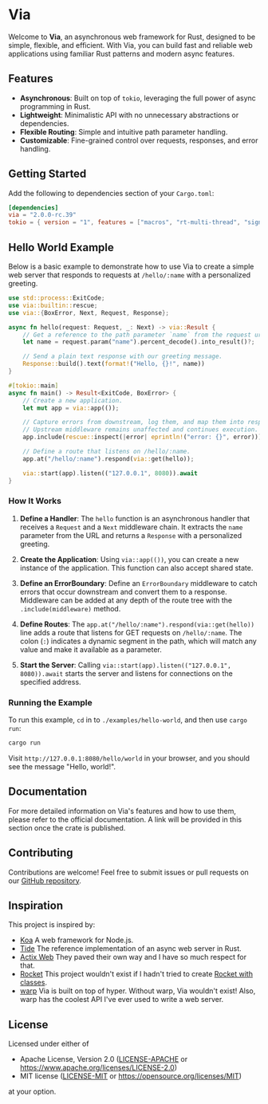# Via

Welcome to **Via**, an asynchronous web framework for Rust, designed to be simple, flexible, and efficient. With Via, you can build fast and reliable web applications using familiar Rust patterns and modern async features.

## Features

-   **Asynchronous**: Built on top of `tokio`, leveraging the full power of async programming in Rust.
-   **Lightweight**: Minimalistic API with no unnecessary abstractions or dependencies.
-   **Flexible Routing**: Simple and intuitive path parameter handling.
-   **Customizable**: Fine-grained control over requests, responses, and error handling.

## Getting Started

Add the following to dependencies section of your `Cargo.toml`:

```toml
[dependencies]
via = "2.0.0-rc.39"
tokio = { version = "1", features = ["macros", "rt-multi-thread", "signal"] }
```

## Hello World Example

Below is a basic example to demonstrate how to use Via to create a simple web server that responds to requests at `/hello/:name` with a personalized greeting.

```rust
use std::process::ExitCode;
use via::builtin::rescue;
use via::{BoxError, Next, Request, Response};

async fn hello(request: Request, _: Next) -> via::Result {
    // Get a reference to the path parameter `name` from the request uri.
    let name = request.param("name").percent_decode().into_result()?;

    // Send a plain text response with our greeting message.
    Response::build().text(format!("Hello, {}!", name))
}

#[tokio::main]
async fn main() -> Result<ExitCode, BoxError> {
    // Create a new application.
    let mut app = via::app(());

    // Capture errors from downstream, log them, and map them into responses.
    // Upstream middleware remains unaffected and continues execution.
    app.include(rescue::inspect(|error| eprintln!("error: {}", error)));

    // Define a route that listens on /hello/:name.
    app.at("/hello/:name").respond(via::get(hello));

    via::start(app).listen(("127.0.0.1", 8080)).await
}
```

### How It Works

1. **Define a Handler**: The `hello` function is an asynchronous handler that receives a `Request` and a `Next` middleware chain. It extracts the `name` parameter from the URL and returns a `Response` with a personalized greeting.

2. **Create the Application**: Using `via::app(())`, you can create a new instance of the application. This function can also accept shared state.

3. **Define an ErrorBoundary**: Define an `ErrorBoundary` middleware to catch errors that occur downstream and convert them to a response. Middleware can be added at any depth of the route tree with the `.include(middleware)` method.

4. **Define Routes**: The `app.at("/hello/:name").respond(via::get(hello))` line adds a route that listens for GET requests on `/hello/:name`. The colon (`:`) indicates a dynamic segment in the path, which will match any value and make it available as a parameter.

5. **Start the Server**: Calling `via::start(app).listen(("127.0.0.1", 8080)).await` starts the server and listens for connections on the specified address.

### Running the Example

To run this example, `cd` in to `./examples/hello-world`, and then use `cargo run`:

```sh
cargo run
```

Visit `http://127.0.0.1:8080/hello/world` in your browser, and you should see the message "Hello, world!".

## Documentation

For more detailed information on Via's features and how to use them, please refer to the official documentation. A link will be provided in this section once the crate is published.

## Contributing

Contributions are welcome! Feel free to submit issues or pull requests on our [GitHub repository](https://github.com/zacharygolba/via).

## Inspiration

This project is inspired by:

-   [Koa](https://github.com/koajs/koa) A web framework for Node.js.
-   [Tide](https://github.com/http-rs/tide) The reference implementation of an async web server in Rust.
-   [Actix Web](https://github.com/actix/actix-web) They paved their own way and I have so much respect for that.
-   [Rocket](https://github.com/rwf2/Rocket) This project wouldn't exist if I hadn't tried to create [Rocket with classes](https://github.com/zacharygolba/via/blob/f44a3e8eeaee74cadfa2dd48cb60db5ef301aa01/docs/examples/advanced-blog/src/services/api/posts.rs).
-   [warp](https://github.com/seanmonstar/warp) Via is built on top of hyper. Without warp, Via wouldn't exist! Also, warp has the coolest API I've ever used to write a web server.

## License

Licensed under either of

-   Apache License, Version 2.0 ([LICENSE-APACHE](LICENSE-APACHE) or https://www.apache.org/licenses/LICENSE-2.0)
-   MIT license ([LICENSE-MIT](LICENSE-MIT) or https://opensource.org/licenses/MIT)

at your option.
